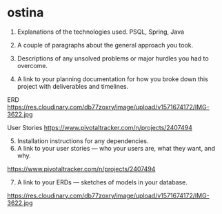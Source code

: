 # ostina
1. Explanations of the technologies used.
PSQL, Spring, Java 

2. A couple of paragraphs about the general approach you took.

3. Descriptions of any unsolved problems or major hurdles you had to overcome.

4. A link to your planning documentation for how you broke down this project with deliverables and timelines.

ERD  
https://res.cloudinary.com/db77zoxry/image/upload/v1571674172/IMG-3622.jpg

User Stories 
https://www.pivotaltracker.com/n/projects/2407494

5. Installation instructions for any dependencies.
6. A link to your user stories — who your users are, what they want, and why.

https://www.pivotaltracker.com/n/projects/2407494

7. A link to your ERDs — sketches of models in your database.

https://res.cloudinary.com/db77zoxry/image/upload/v1571674172/IMG-3622.jpg
